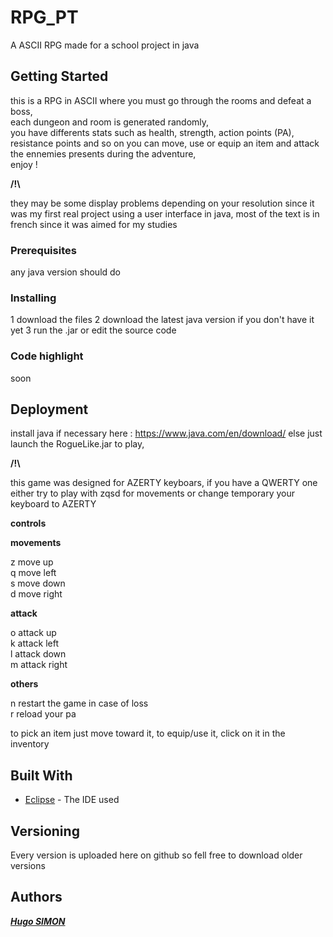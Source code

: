 # RPG_PT

A ASCII RPG made for a school project in java

## Getting Started

this is a RPG in ASCII where you must go through the rooms and defeat a boss,  
each dungeon and room is generated randomly,  
you have differents stats such as health, strength, action points (PA), resistance points and so on
you can move, use or equip an item and attack the ennemies presents during the adventure,  
enjoy !

**/!\\**

they may be some display problems depending on your resolution since it was my first real project using a user interface in java,
most of the text is in french since it was aimed for my studies

### Prerequisites

any java version should do

### Installing

1 download the files
2 download the latest java version if you don't have it yet
3 run the .jar or edit the source code

### Code highlight

soon

## Deployment

install java if necessary here : https://www.java.com/en/download/
else just launch the RogueLike.jar to play, 

**/!\\**

this game was designed for AZERTY keyboars, if you have a QWERTY one either try to play
with zqsd for movements or change temporary your keyboard to AZERTY

**controls**

**movements** 

z move up  
q move left  
s move down  
d move right  

**attack**

o attack up  
k attack left  
l attack down  
m attack right  

**others**

n restart the game in case of loss  
r reload your pa  

to pick an item just move toward it, to equip/use it, click on it in the inventory

## Built With

* [Eclipse](https://www.eclipse.org) - The IDE used

## Versioning

Every version is uploaded here on github so fell free to download older versions

## Authors

***[Hugo SIMON](https://github.com/HugoSimonBKS)***



